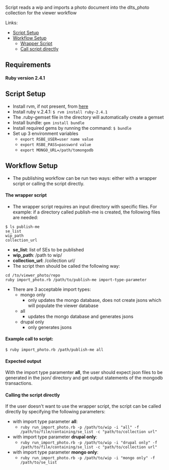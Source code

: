 Script reads a wip and imports a photo document into the dlts_photo collection for the viewer workflow

Links:
* [Script Setup](#script-setup)
* [Workflow Setup](#workflow-setup)
   * [Wrapper Script](#the-wrapper-script)
   * [Call script directly](#calling-the-script-directly)

## Requirements
#### Ruby version 2.4.1

## Script Setup
* Install rvm, if not present, from [here](https://rvm.io/rvm/install)
* Install ruby v.2.4.1:
   `$ rvm install ruby-2.4.1`
* The .ruby-gemset file in the directory will automatically create a gemset
* Install bundle: `gem install bundle`
* Install required gems by running the command: `$ bundle`
* Set up 3 environment variables
    * `export RSBE_USER=user name value`
    * `export RSBE_PASS=password value`
    * `export MONGO_URL=/path/tomongodb`

## Workflow Setup
* The publishing workflow can be run two ways: either with a wrapper script or calling the script directly.
#### The wrapper script
* The wrapper script requires an input directory with specific files. For example: if a directory called publish-me is created, the following files are needed:
```
$ ls publish-me
se_list
wip_path
collection_url
```
* **se_list**: list of SEs to be published
* **wip_path**: /path to wip/
* **collection_url**: /collection url/
* The script then should be called the following way:
```
cd /to/viewer_photo/repo
ruby import_photo.rb /path/to/publish-me import-type-parameter
```
* There are 3 acceptable import types:
    * mongo only
        * only updates the mongo database, does not create jsons which will populate the viewer database
    * all
       * updates the mongo database and generates jsons
    * drupal only
        * only generates jsons

 #### Example call to script:
 `$ ruby import_photo.rb /path/publish-me all`
 #### Expected output
 With the import type paramenter **all**, the user should expect json files to be generated in the json/ directory and get output statements of the mongodb transactions.

#### Calling the script directly
If the user doesn't want to use the wrapper script, the script can be called directly by specifying the following parameters:
* with import type parameter **all**:
    * `ruby run_import_photo.rb -p /path/to/wip -i "all" -f /path/to/file/containing/se_list -c "path/to/collection url"`
* with import type parameter **drupal only**:
    * `ruby run_import_photo.rb -p /path/to/wip -i "drupal only" -f /path/to/file/containing/se_list -c "path/to/collection url"`
* with import type parameter **mongo only**:
    * `ruby run_import_photo.rb -p /path/to/wip -i "mongo only" -f /path/to/se_list`
